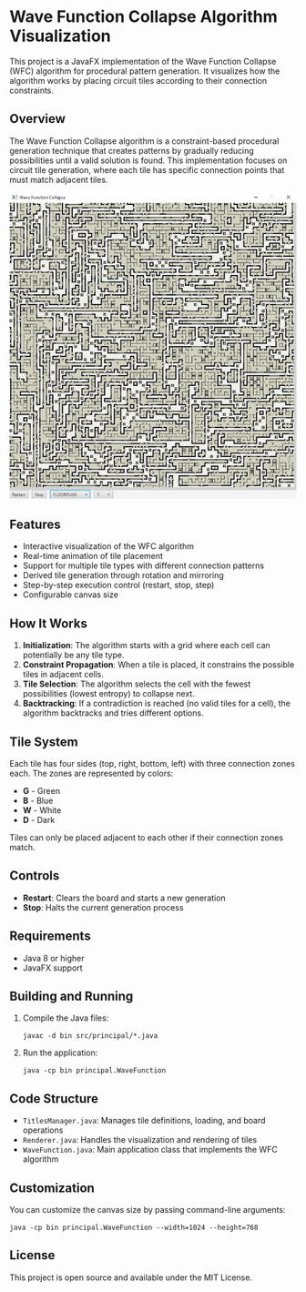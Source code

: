 # Wave Function Collapse Algorithm Visualization

This project is a JavaFX implementation of the Wave Function Collapse (WFC) algorithm for procedural pattern generation. It visualizes how the algorithm works by placing circuit tiles according to their connection constraints.

## Overview

The Wave Function Collapse algorithm is a constraint-based procedural generation technique that creates patterns by gradually reducing possibilities until a valid solution is found. This implementation focuses on circuit tile generation, where each tile has specific connection points that must match adjacent tiles.

![Floor Plan Example](/png/sampleFloorPlan.png)

## Features

- Interactive visualization of the WFC algorithm
- Real-time animation of tile placement
- Support for multiple tile types with different connection patterns
- Derived tile generation through rotation and mirroring
- Step-by-step execution control (restart, stop, step)
- Configurable canvas size

## How It Works

1. **Initialization**: The algorithm starts with a grid where each cell can potentially be any tile type.
2. **Constraint Propagation**: When a tile is placed, it constrains the possible tiles in adjacent cells.
3. **Tile Selection**: The algorithm selects the cell with the fewest possibilities (lowest entropy) to collapse next.
4. **Backtracking**: If a contradiction is reached (no valid tiles for a cell), the algorithm backtracks and tries different options.

## Tile System

Each tile has four sides (top, right, bottom, left) with three connection zones each. The zones are represented by colors:
- **G** - Green
- **B** - Blue
- **W** - White
- **D** - Dark

Tiles can only be placed adjacent to each other if their connection zones match.

## Controls

- **Restart**: Clears the board and starts a new generation
- **Stop**: Halts the current generation process

## Requirements

- Java 8 or higher
- JavaFX support

## Building and Running

1. Compile the Java files:
   ```
   javac -d bin src/principal/*.java
   ```

2. Run the application:
   ```
   java -cp bin principal.WaveFunction
   ```

## Code Structure

- `TitlesManager.java`: Manages tile definitions, loading, and board operations
- `Renderer.java`: Handles the visualization and rendering of tiles
- `WaveFunction.java`: Main application class that implements the WFC algorithm

## Customization

You can customize the canvas size by passing command-line arguments:
```
java -cp bin principal.WaveFunction --width=1024 --height=768
```

## License

This project is open source and available under the MIT License.